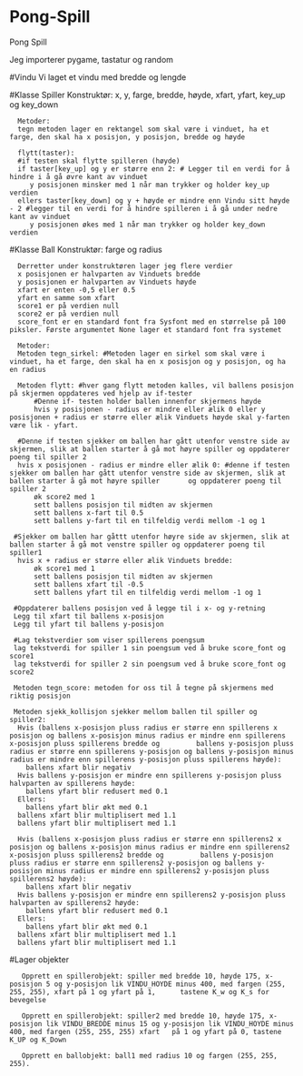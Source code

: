 # Pong-Spill
 Pong Spill
 
 Jeg importerer pygame, tastatur og random
 
 #Vindu
 Vi laget et vindu med bredde og lengde
 
 #Klasse Spiller
      Konstruktør:
      x, y, farge, bredde, høyde, xfart, yfart, key_up og key_down
      
      Metoder:
      tegn metoden lager en rektangel som skal være i vinduet, ha et farge, den skal ha x posisjon, y posisjon, bredde og høyde
      
      flytt(taster):
      #if testen skal flytte spilleren (høyde)
      if taster[key_up] og y er større enn 2: # Legger til en verdi for å hindre i å gå øvre kant av vinduet
         y posisjonen minsker med 1 når man trykker og holder key_up verdien
      ellers taster[key_down] og y + høyde er mindre enn Vindu sitt høyde - 2 #legger til en verdi for å hindre spilleren i å gå under nedre kant av vinduet
         y posisjonen økes med 1 når man trykker og holder key_down verdien
     
#Klasse Ball
      Konstruktør: 
      farge og radius
      
      Derretter under konstruktøren lager jeg flere verdier
      x posisjonen er halvparten av Vinduets bredde
      y posisjonen er halvparten av Vinduets høyde
      xfart er enten -0,5 eller 0.5
      yfart en samme som xfart
      score1 er på verdien null
      score2 er på verdien null
      score_font er en standard font fra Sysfont med en størrelse på 100 piksler. Første argumentet None lager et standard font fra systemet
      
      Metoder:
      Metoden tegn_sirkel: #Metoden lager en sirkel som skal være i vinduet, ha et farge, den skal ha en x posisjon og y posisjon, og ha en radius  
     
      Metoden flytt: #hver gang flytt metoden kalles, vil ballens posisjon på skjermen oppdateres ved hjelp av if-tester
          #Denne if- testen holder ballen innenfor skjermens høyde
          hvis y posisjonen - radius er mindre eller ælik 0 eller y posisjonen + radius er større eller ælik Vinduets høyde skal y-farten være lik - yfart.      
       
      #Denne if testen sjekker om ballen har gått utenfor venstre side av skjermen, slik at ballen starter å gå mot høyre spiller og oppdaterer poeng til spiller 2  
      hvis x posisjonen - radius er mindre eller ælik 0: #denne if testen sjekker om ballen har gått utenfor venstre side av skjermen, slik at ballen starter å gå mot høyre spiller       og oppdaterer poeng til spiller 2  
          øk score2 med 1
          sett ballens posisjon til midten av skjermen
          sett ballens x-fart til 0.5
          sett ballens y-fart til en tilfeldig verdi mellom -1 og 1

     #Sjekker om ballen har gåttt utenfor høyre side av skjermen, slik at ballen starter å gå mot venstre spiller og oppdaterer poeng til spiller1
      hvis x + radius er større eller ælik Vinduets bredde:
          øk score1 med 1
          sett ballens posisjon til midten av skjermen
          sett ballens xfart til -0.5
          sett ballens yfart til en tilfeldig verdi mellom -1 og 1
      
     #Oppdaterer ballens posisjon ved å legge til i x- og y-retning
     Legg til xfart til ballens x-posisjon
     Legg til yfart til ballens y-posisjon
      
     #Lag tekstverdier som viser spillerens poengsum
     lag tekstverdi for spiller 1 sin poengsum ved å bruke score_font og score1
     lag tekstverdi for spiller 2 sin poengsum ved å bruke score_font og score2
     
     Metoden tegn_score: metoden for oss til å tegne på skjermens med riktig posisjon
     
     Metoden sjekk_kollisjon sjekker mellom ballen til spiller og spiller2:
      Hvis (ballens x-posisjon pluss radius er større enn spillerens x posisjon og ballens x-posisjon minus radius er mindre enn spillerens x-posisjon pluss spillerens bredde og         ballens y-posisjon pluss radius er større enn spillerens y-posisjon og ballens y-posisjon minus radius er mindre enn spillerens y-posisjon pluss spillerens høyde):
        ballens xfart blir negativ
      Hvis ballens y-posisjon er mindre enn spillerens y-posisjon pluss halvparten av spillerens høyde:
        ballens yfart blir redusert med 0.1
      Ellers:
        ballens yfart blir økt med 0.1
      ballens xfart blir multiplisert med 1.1
      ballens yfart blir multiplisert med 1.1
      
      Hvis (ballens x-posisjon pluss radius er større enn spillerens2 x posisjon og ballens x-posisjon minus radius er mindre enn spillerens2 x-posisjon pluss spillerens2 bredde og         ballens y-posisjon pluss radius er større enn spillerens2 y-posisjon og ballens y-posisjon minus radius er mindre enn spillerens2 y-posisjon pluss spillerens2 høyde):
        ballens xfart blir negativ
      Hvis ballens y-posisjon er mindre enn spillerens2 y-posisjon pluss halvparten av spillerens2 høyde:
        ballens yfart blir redusert med 0.1
      Ellers:
        ballens yfart blir økt med 0.1
      ballens xfart blir multiplisert med 1.1
      ballens yfart blir multiplisert med 1.1
    
  #Lager objekter 
  
       Opprett en spillerobjekt: spiller med bredde 10, høyde 175, x-posisjon 5 og y-posisjon lik VINDU_HOYDE minus 400, med fargen (255, 255, 255), xfart på 1 og yfart på 1,      tastene K_w og K_s for bevegelse
       
       Opprett en spillerobjekt: spiller2 med bredde 10, høyde 175, x-posisjon lik VINDU_BREDDE minus 15 og y-posisjon lik VINDU_HOYDE minus 400, med fargen (255, 255, 255) xfart   på 1 og yfart på 0, tastene K_UP og K_Down
       
       Opprett en ballobjekt: ball1 med radius 10 og fargen (255, 255, 255).
        
 







     
